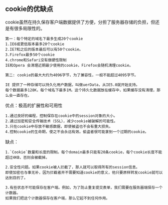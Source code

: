 ## cookie的优缺点

cookie虽然在持久保存客户端数据提供了方便，分担了服务器存储的负担，但还是有很多局限性的。
    
    第一：每个特定的域名下最多生成20个cookie
    1.IE6或更低版本最多20个cookie
    2.IE7和之后的版本最后可以有50个cookie。
    3.Firefox最多50个cookie
    4.chrome和Safari没有做硬性限制
    IE和Opera 会清理近期最少使用的cookie，Firefox会随机清理cookie。
    
    第二: cookie的最大大约为4096字节，为了兼容性，一般不能超过4095字节。
    
    IE 提供了一种存储可以持久化用户数据，叫做uerData，从IE5.0就开始支持。
    每个数据最多128K，每个域名下最多1M。这个持久化数据放在缓存中，如果缓存没有清理，那么会一直存在。

优点：极高的扩展性和可用性

    1.通过良好的编程，控制保存在cookie中的session对象的大小。
    2.通过加密和安全传输技术（SSL），减少cookie被破解的可能性。
    3.只在cookie中存放不敏感数据，即使被盗也不会有重大损失。
    4.控制cookie的生命期，使之不会永远有效。偷盗者很可能拿到一个过期的cookie。

缺点：

    1.`Cookie`数量和长度的限制。每个domain最多只能有20条cookie，每个cookie长度不能超过4KB，否则会被截掉。
    
    2.安全性问题。如果cookie被人拦截了，那人就可以取得所有的session信息。
    即使加密也与事无补，因为拦截者并不需要知道cookie的意义，他只要原样转发cookie就可以达到目的了。
    
    3.有些状态不可能保存在客户端。例如，为了防止重复提交表单，我们需要在服务器端保存一个计数器。
    如果我们把这个计数器保存在客户端，那么它起不到任何作用。
